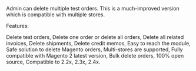 Admin can delete multiple test orders. This is a much-improved version which is compatible with multiple stores. 

Features:

Delete test orders,
Delete one order or delete all orders,
Delete all related invoices,
Delete shipments,
Delete credit memos,
Easy to reach the module,
Safe solution to delete Magento orders,
Multi-stores are supported,
Fully compatible with Magento 2 latest version,
Bulk delete orders,
100% open source,
Compatible to 2.2x, 2.3x, 2.4x.
